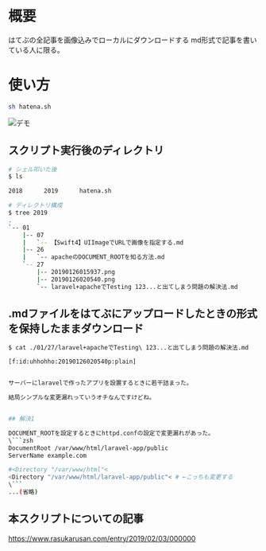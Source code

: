 # 概要
はてぶの全記事を画像込みでローカルにダウンロードする
md形式で記事を書いている人に限る。

# 使い方

```sh 
sh hatena.sh
```
![デモ](https://cdn-ak.f.st-hatena.com/images/fotolife/r/rasukarusan/20190203/20190203002203.gif)

## スクリプト実行後のディレクトリ
```sh 
# シェル叩いた後
$ ls

2018      2019      hatena.sh

# ディレクトリ構成
$ tree 2019
.
`-- 01
    |-- 07
    |   `-- 【Swift4】UIImageでURLで画像を指定する.md
    |-- 26
    |   `-- apacheのDOCUMENT_ROOTを知る方法.md
    `-- 27
        |-- 20190126015937.png
        |-- 20190126020540.png
        `-- laravel+apacheでTesting 123...と出てしまう問題の解決法.md
```

## .mdファイルをはてぶにアップロードしたときの形式を保持したままダウンロード

```sh 
$ cat ./01/27/laravel+apacheでTesting\ 123...と出てしまう問題の解決法.md

[f:id:uhhohho:20190126020540p:plain]


サーバーにlaravelで作ったアプリを設置するときに若干詰まった。

結局シンプルな変更漏れっていうオチなんですけどね。


## 解決1

DOCUMENT_ROOTを設定するときにhttpd.confの設定で変更漏れがあった。
\```zsh
DocumentRoot /var/www/html/laravel-app/public
ServerName example.com

#<Directory "/var/www/html"<
<Directory "/var/www/html/laravel-app/public"< # ←こっちも変更する
\```
...(省略)

```

## 本スクリプトについての記事

https://www.rasukarusan.com/entry/2019/02/03/000000

